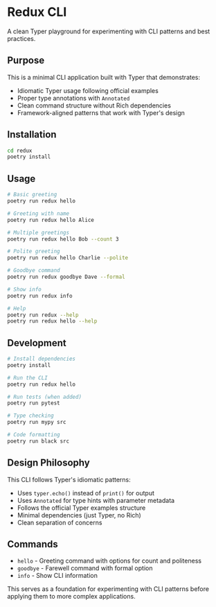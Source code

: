 # Redux CLI

A clean Typer playground for experimenting with CLI patterns and best practices.

## Purpose

This is a minimal CLI application built with Typer that demonstrates:
- Idiomatic Typer usage following official examples
- Proper type annotations with `Annotated`
- Clean command structure without Rich dependencies
- Framework-aligned patterns that work with Typer's design

## Installation

```bash
cd redux
poetry install
```

## Usage

```bash
# Basic greeting
poetry run redux hello

# Greeting with name
poetry run redux hello Alice

# Multiple greetings
poetry run redux hello Bob --count 3

# Polite greeting
poetry run redux hello Charlie --polite

# Goodbye command
poetry run redux goodbye Dave --formal

# Show info
poetry run redux info

# Help
poetry run redux --help
poetry run redux hello --help
```

## Development

```bash
# Install dependencies
poetry install

# Run the CLI
poetry run redux hello

# Run tests (when added)
poetry run pytest

# Type checking
poetry run mypy src

# Code formatting
poetry run black src
```

## Design Philosophy

This CLI follows Typer's idiomatic patterns:
- Uses `typer.echo()` instead of `print()` for output
- Uses `Annotated` for type hints with parameter metadata
- Follows the official Typer examples structure
- Minimal dependencies (just Typer, no Rich)
- Clean separation of concerns

## Commands

- `hello` - Greeting command with options for count and politeness
- `goodbye` - Farewell command with formal option
- `info` - Show CLI information

This serves as a foundation for experimenting with CLI patterns before applying them to more complex applications.
